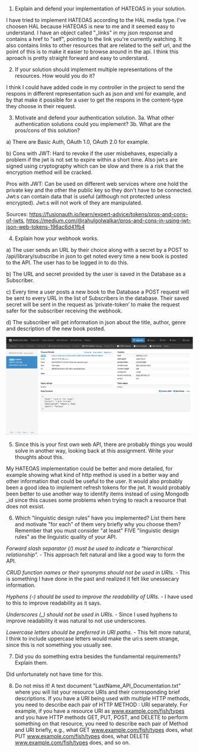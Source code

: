 1. Explain and defend your implementation of HATEOAS in your solution.

I have tried to implement HATEOAS according to the HAL media type. I've choosen HAL because HATEOAS is new to me and it seemed easy to understand. I have an object called "_links" in my json response and contains a href to "self", pointing to the link you're currently watching. It also contains links to other resources that are related to the self url, and the point of this is to make it easier to browse around in the api. I think this aproach is pretty straight forward and easy to understand.  

2. If your solution should implement multiple representations of the resources. How would you do it?

I think I could have added code in my controller in the project to send the respons in different representation such as json and xml for example, and by that make it possible for a user to  get the respons in the content-type they choose in their request. 

3. Motivate and defend your authentication solution.
3a. What other authentication solutions could you implement?
3b. What are the pros/cons of this solution?

a) There are Basic Auth, OAuth 1.0, OAuth 2.0 for example.

b) Cons with JWT: Hard to revoke if the user misbehaves, especially a problem if the jwt is not set to expire within a short time. Also jwt:s are signed using cryptography which can be slow and there is a risk that the encryption method will be cracked. 

Pros with JWT: Can be used on different web services where one hold the private key and the other the public key so they don't have to be connected. Jwt:s can contain data that is useful (although not protected unless encrypted). Jwt:s will not work of they are manipulated.

Sources: https://fusionauth.io/learn/expert-advice/tokens/pros-and-cons-of-jwts, https://medium.com/@rahulgolwalkar/pros-and-cons-in-using-jwt-json-web-tokens-196ac6d41fb4 

4. Explain how your webhook works.

a) The user sends an URL by their choice along with a secret by a POST to /api/library/subscribe in json to get noted every time a new book is posted to the API. The user has to be logged in to do this.

b) The URL and secret provided by the user is saved in the Database as a Subscriber.

c) Every time a user posts a new book to the Database a POST request will be sent to every URL in the list of Subscribers in the database. Their saved secret will be sent in the request as ’private-token’ to make the request safer for the subscriber receiving the webhook. 

d) The subscriber will get information in json about the title, author, genre and description of the new book posted.

![webhook](webhook.png)


5. Since this is your first own web API, there are probably things you would solve in another way, looking back at this assignment. Write your thoughts about this.

My HATEOAS implementation could be better and more detailed, for example showing what kind of http method is used in a better way and other information that could be useful to the user. It would also probably been a good idea to implement refresh tokens for the jwt. It would probably been better to use another way to identify items instead of using Mongodb _id since this causes some problems when trying to reach a resource that does not exsist. 

6. Which "linguistic design rules" have you implemented? List them here and motivate "for each" of them very briefly why you choose them? Remember that you must consider "at least" FIVE "linguistic design rules" as the linguistic quality of your API.

*Forward slash separator (/) must be used to indicate a "hierarchical relationship”.* - This approach felt natural and like a good way to form the API.

*CRUD function names or their synonyms should not be used in URIs.* - This is something I have done in the past and realized it felt like unessecary information. 

*Hyphens (-) should be used to improve the readability of URIs.* - I have used to this to improve readability as it says.

*Underscores (_) should not be used in URIs.* - Since I used hyphens to improve readability it was natural to not use underscores. 

*Lowercase letters should be preferred in URI paths.* - This felt more natural, I think to include uppercase letters would make the uri:s seem strange, since this is not something you usually see. 

7. Did you do something extra besides the fundamental requirements? Explain them.

Did unfortunately not have time for this.

8. Do not miss it! A text document "LastName_API_Documentation.txt" where you will list your resource URIs and their corresponding brief descriptions. If you have a URI being used with multiple HTTP methods, you need to describe each pair of HTTP METHOD : URI separately. For example, if you have a resource URI as www.example.com/fish/types and you have HTTP methods GET, PUT, POST, and DELETE to perform something on that resource, you need to describe each pair of Method and URI briefly, e.g., what GET www.example.com/fish/types does, what PUT www.example.com/fish/types does, what DELETE www.example.com/fish/types does, and so on.